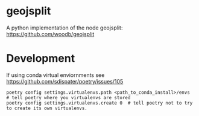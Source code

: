 # geojsplit
A python implementation of the node geojsplit: https://github.com/woodb/geojsplit

# Development

If using conda virtual enviornments see https://github.com/sdispater/poetry/issues/105

```
poetry config settings.virtualenvs.path <path_to_conda_install>/envs  # tell poetry where you virtualenvs are stored
poetry config settings.virtualenvs.create 0  # tell poetry not to try to create its own virtualenvs.
```